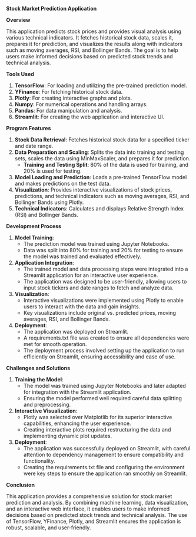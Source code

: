 **Stock Market Prediction Application**

**Overview**

This application predicts stock prices and provides visual analysis using various technical indicators. It fetches historical stock data, scales it, prepares it for prediction, and visualizes the results along with indicators such as moving averages, RSI, and Bollinger Bands. The goal is to help users make informed decisions based on predicted stock trends and technical analysis.

**Tools Used**

1. **TensorFlow**: For loading and utilizing the pre-trained prediction model.
2. **YFinance**: For fetching historical stock data.
3. **Plotly**: For creating interactive graphs and plots.
4. **Numpy**: For numerical operations and handling arrays.
5. **Pandas**: For data manipulation and analysis.
6. **Streamlit**: For creating the web application and interactive UI.

**Program Features**

1. **Stock Data Retrieval**: Fetches historical stock data for a specified ticker and date range.
2. **Data Preparation and Scaling**: Splits the data into training and testing sets, scales the data using MinMaxScaler, and prepares it for prediction.
    - **Training and Testing Split**: 80% of the data is used for training, and 20% is used for testing.
3. **Model Loading and Prediction**: Loads a pre-trained TensorFlow model and makes predictions on the test data.
4. **Visualization**: Provides interactive visualizations of stock prices, predictions, and technical indicators such as moving averages, RSI, and Bollinger Bands using Plotly.
5. **Technical Indicators**: Calculates and displays Relative Strength Index (RSI) and Bollinger Bands.

**Development Process**

1. **Model Training**:
    - The prediction model was trained using Jupyter Notebooks.
    - Data was split into 80% for training and 20% for testing to ensure the model was trained and evaluated effectively.
2. **Application Integration**:
    - The trained model and data processing steps were integrated into a Streamlit application for an interactive user experience.
    - The application was designed to be user-friendly, allowing users to input stock tickers and date ranges to fetch and analyze data.
3. **Visualization**:
    - Interactive visualizations were implemented using Plotly to enable users to interact with the data and gain insights.
    - Key visualizations include original vs. predicted prices, moving averages, RSI, and Bollinger Bands.
4. **Deployment**:
    - The application was deployed on Streamlit.
    - A requirements.txt file was created to ensure all dependencies were met for smooth operation.
    - The deployment process involved setting up the application to run efficiently on Streamlit, ensuring accessibility and ease of use.

**Challenges and Solutions**

1. **Training the Model**:
    - The model was trained using Jupyter Notebooks and later adapted for integration with the Streamlit application.
    - Ensuring the model performed well required careful data splitting and preprocessing.
2. **Interactive Visualization**:
    - Plotly was selected over Matplotlib for its superior interactive capabilities, enhancing the user experience.
    - Creating interactive plots required restructuring the data and implementing dynamic plot updates.
3. **Deployment**:
    - The application was successfully deployed on Streamlit, with careful attention to dependency management to ensure compatibility and functionality.
    - Creating the requirements.txt file and configuring the environment were key steps to ensure the application ran smoothly on Streamlit.

**Conclusion**

This application provides a comprehensive solution for stock market prediction and analysis. By combining machine learning, data visualization, and an interactive web interface, it enables users to make informed decisions based on predicted stock trends and technical analysis. The use of TensorFlow, YFinance, Plotly, and Streamlit ensures the application is robust, scalable, and user-friendly.
